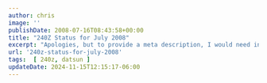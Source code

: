 ```yaml
---
author: chris
image: ''
publishDate: 2008-07-16T08:43:58+00:00
title: "240Z Status for July 2008"
excerpt: "Apologies, but to provide a meta description, I would need information about the blog post's content. Could you please provide it?"
url: '240z-status-for-july-2008'
tags:  [ 240z, datsun ] 
updateDate: 2024-11-15T12:15:17-06:00
---
```



